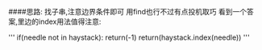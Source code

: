 
####思路:
找子串,注意边界条件即可
用find也行不过有点投机取巧
看到一个答案,里边的index用法值得注意:

'''
if(needle not in haystack):
    return(-1)
return(haystack.index(needle))
'''

